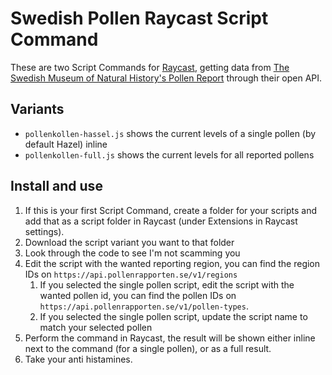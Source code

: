 # Swedish Pollen Raycast Script Command

These are two Script Commands for [Raycast](https://www.raycast.com/), getting data from [The Swedish Museum of Natural History's Pollen Report](https://pollenrapporten.se/) through their open API.

## Variants

- `pollenkollen-hassel.js` shows the current levels of a single pollen (by default Hazel) inline
- `pollenkollen-full.js` shows the current levels for all reported pollens

## Install and use

1. If this is your first Script Command, create a folder for your scripts and add that as a script folder in Raycast (under Extensions in Raycast settings).
1. Download the script variant you want to that folder
1. Look through the code to see I'm not scamming you
1. Edit the script with the wanted reporting region, you can find the region IDs on `https://api.pollenrapporten.se/v1/regions`
   1. If you selected the single pollen script, edit the script with the wanted pollen id, you can find the pollen IDs on `https://api.pollenrapporten.se/v1/pollen-types`.
   1. If you selected the single pollen script, update the script name to match your selected pollen
1. Perform the command in Raycast, the result will be shown either inline next to the command (for a single pollen), or as a full result.
1. Take your anti histamines.
